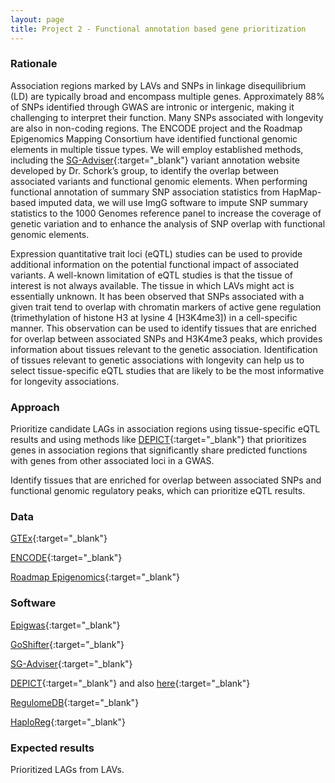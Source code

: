 ```yaml
---
layout: page
title: Project 2 - Functional annotation based gene prioritization
---
```


### Rationale

Association regions marked by LAVs and SNPs in linkage disequilibrium (LD) are typically broad and encompass multiple genes. Approximately 88% of SNPs identified through GWAS are intronic or intergenic, making it challenging to interpret their function. Many SNPs associated with longevity are also in non-coding regions. The ENCODE project and the Roadmap Epigenomics Mapping Consortium have identified functional genomic elements in multiple tissue types. We will employ established methods, including the [SG-Adviser](http://genomics.scripps.edu/ADVISER/){:target="_blank"} variant annotation website developed by Dr. Schork’s group, to identify the overlap between associated variants and functional genomic elements. When performing functional annotation of summary SNP association statistics from HapMap-based imputed data, we will use ImgG software to impute SNP summary statistics to the 1000 Genomes reference panel to increase the coverage of genetic variation and to enhance the analysis of SNP overlap with functional genomic elements.  

Expression quantitative trait loci (eQTL) studies can be used to provide additional information on the potential functional impact of associated variants. A well-known limitation of eQTL studies is that the tissue of interest is not always available. The tissue in which LAVs might act is essentially unknown. It has been observed that SNPs associated with a given trait tend to overlap with chromatin markers of active gene regulation (trimethylation of histone H3 at lysine 4 [H3K4me3]) in a cell-specific manner. This observation can be used to identify tissues that are enriched for overlap between associated SNPs and H3K4me3 peaks, which provides information about tissues relevant to the genetic association. Identification of tissues relevant to genetic associations with longevity can help us to select tissue-specific eQTL studies that are likely to be the most informative for longevity associations. 

### Approach

Prioritize candidate LAGs in association regions using tissue-specific eQTL results and using methods like [DEPICT](http://www.broadinstitute.org/mpg/depict/){:target="_blank"} that prioritizes genes in association regions that significantly share predicted functions with genes from other associated loci in a GWAS. 

Identify tissues that are enriched for overlap between associated SNPs and functional genomic regulatory peaks, which can prioritize eQTL results.

### Data

[GTEx](http://www.gtexportal.org/home/){:target="_blank"}

[ENCODE](https://www.encodeproject.org/){:target="_blank"}

[Roadmap Epigenomics](http://www.roadmapepigenomics.org/){:target="_blank"}

### Software

[Epigwas](https://www.broadinstitute.org/mpg/epigwas/){:target="_blank"}

[GoShifter](https://www.broadinstitute.org/mpg/goshifter/){:target="_blank"}

[SG-Adviser](http://genomics.scripps.edu/ADVISER/){:target="_blank"}

[DEPICT](https://github.com/perslab/depict){:target="_blank"} and also [here](http://www.broadinstitute.org/mpg/depict/){:target="_blank"}

[RegulomeDB](http://regulomedb.org/){:target="_blank"}

[HaploReg](http://www.broadinstitute.org/mammals/haploreg/haploreg.php){:target="_blank"}

### Expected results

Prioritized LAGs from LAVs.


